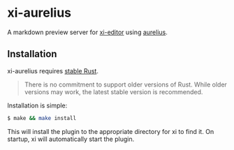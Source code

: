 # xi-aurelius

A markdown preview server for [xi-editor] using [aurelius].

## Installation

xi-aurelius requires [stable Rust].

> There is no commitment
> to support older versions of Rust. While older versions may work, the latest
> stable version is recommended.

Installation is simple:

```sh
$ make && make install
```

This will install the plugin to the appropriate directory for xi to find it. On
startup, xi will automatically start the plugin.

[aurelius]: https://github.com/euclio/aurelius
[xi-editor]: https://xi-editor.github.io/xi-editor/
[stable Rust]: https://rustup.rs/
